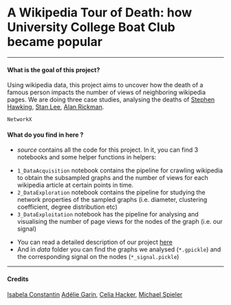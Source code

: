 # A Wikipedia Tour of Death: how University College Boat Club became popular

---

#### What is the goal of this project?
Using wikipedia data, this project aims to uncover how the death of a famous person impacts the number of views of neighboring wikipedia pages. We are doing three case studies, analysing the deaths of [Stephen Hawking](https://en.wikipedia.org/wiki/Stephen_Hawking), [Stan Lee](https://en.wikipedia.org/wiki/Stan_Lee), [Alan Rickman](https://en.wikipedia.org/wiki/Alan_Rickman).

`NetworkX`
#### What do you find in here ?
- _source_ contains all the code for this project. In it, you can find 3 notebooks and some helper functions in helpers:
* `1_DataAcquisition` notebook contains the pipeline for crawling wikipedia to obtain the subsampled graphs and the number of views for each wikipedia article at certain points in time.
* `2_DataExploration` notebook contains the pipeline for studying the network properties of the sampled graphs (i.e. diameter, clustering coefficient, degree distribution etc)
* `3_DataExploitation` notebook has the pipeline for analysing and visualising the number of page views for the nodes of the graph (i.e. our signal)

- You can read a detailed description of our project [here](https://github.com/isabelaconstantin/wikinet/blob/master/Project/Report/Report_NTDS.pdf)
- And in _data_ folder you can find the graphs we analysed (`*.gpickle`) and the corresponding signal on the nodes (`*_signal.pickle`)


---

#### Credits

[Isabela Constantin](https://github.com/isabelaconstantin) [Adélie Garin](https://github.com/hawewe), [Celia Hacker](https://github.com/celia07), [Michael Spieler](https://github.com/nuft)

